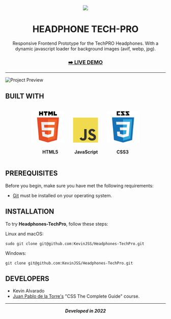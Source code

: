 <div align="center">
  <img src="https://user-images.githubusercontent.com/103754829/216660111-13fe66d9-21ae-453c-a657-f853153bef80.png" width="500px" height="auto"/>

  <div>
    <h1>HEADPHONE TECH-PRO</h1>
  </div>
</div>

<p align="center">Responsive Frontend Prototype for the TechPRO Headphones. With a dynamic javascript loader for background images (avif, webp, jpg).</p>

<div align="center">
  <h3><a href="https://headphones-techpro-kevjs.netlify.app/">➡️ LIVE DEMO</a></h3>
  <hr/>
</div> 

<img src="https://user-images.githubusercontent.com/103754829/216661056-09957959-63cd-49aa-b5b4-7d8147364653.png" alt="Project Preview"/>

## BUILT WITH
<br/>

<div align="center">
  <img src="https://raw.githubusercontent.com/devicons/devicon/master/icons/html5/html5-original-wordmark.svg" alt="html5" width="100" height="100"/>
  <span>&nbsp;&nbsp;&nbsp;&nbsp;&nbsp;</span>
  <img src="https://raw.githubusercontent.com/devicons/devicon/master/icons/javascript/javascript-original.svg" alt="javascript" width="80" height="80"/>
  <span>&nbsp;&nbsp;&nbsp;&nbsp;&nbsp;</span>
  <img src="https://raw.githubusercontent.com/devicons/devicon/master/icons/css3/css3-original-wordmark.svg" alt="css3" width="100" height="100"/>
</div>

<br/>

<div align="center">
    <strong>HTML5</strong>
    <span>&nbsp;&nbsp;&nbsp;&nbsp;&nbsp;&nbsp;&nbsp;&nbsp;&nbsp;&nbsp;&nbsp;</span>
    <strong>JavaScript</strong>
    <span>&nbsp;&nbsp;&nbsp;&nbsp;&nbsp;&nbsp;&nbsp;&nbsp;&nbsp;&nbsp;&nbsp;&nbsp;&nbsp;</span>
    <strong>CSS3</strong>
</div>

<br/>

## PREREQUISITES
Before you begin, make sure you have met the following requirements:
* <a href="https://git-scm.com/downloads" target="_blank">Git</a> must be installed on your operating system.

## INSTALLATION
To try <strong>Headphones-TechPro</strong>, follow these steps:

Linux and macOS:
```
sudo git clone git@github.com:KevinJSS/Headphones-TechPro.git
```

Windows:
```
git clone git@github.com:KevinJSS/Headphones-TechPro.git
```

## DEVELOPERS
* Kevin Alvarado
* <a href="https://github.com/codigoconjuan">Juan Pablo de la Torre's</a> "CSS The Complete Guide" course.

<hr/>

<div align="center">
  <strong><i>Developed in 2022</i></strong>
</div>
